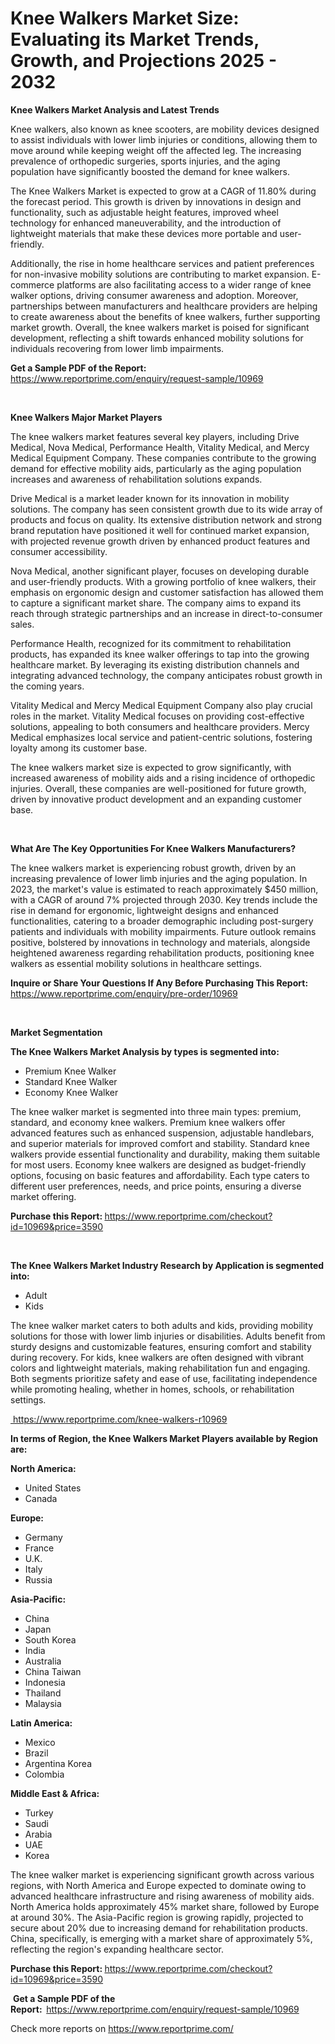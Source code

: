 <p><h1>Knee Walkers Market Size: Evaluating its Market Trends, Growth, and Projections 2025 - 2032</h1></p><p><strong>Knee Walkers Market Analysis and Latest Trends</strong></p>
<p><p>Knee walkers, also known as knee scooters, are mobility devices designed to assist individuals with lower limb injuries or conditions, allowing them to move around while keeping weight off the affected leg. The increasing prevalence of orthopedic surgeries, sports injuries, and the aging population have significantly boosted the demand for knee walkers.</p><p>The Knee Walkers Market is expected to grow at a CAGR of 11.80% during the forecast period. This growth is driven by innovations in design and functionality, such as adjustable height features, improved wheel technology for enhanced maneuverability, and the introduction of lightweight materials that make these devices more portable and user-friendly.</p><p>Additionally, the rise in home healthcare services and patient preferences for non-invasive mobility solutions are contributing to market expansion. E-commerce platforms are also facilitating access to a wider range of knee walker options, driving consumer awareness and adoption. Moreover, partnerships between manufacturers and healthcare providers are helping to create awareness about the benefits of knee walkers, further supporting market growth. Overall, the knee walkers market is poised for significant development, reflecting a shift towards enhanced mobility solutions for individuals recovering from lower limb impairments.</p></p>
<p><strong>Get a Sample PDF of the Report:&nbsp;</strong> <a href="https://www.reportprime.com/enquiry/request-sample/10969?utm_campaign=3367&utm_medium=2&utm_source=Github&utm_content=ia&utm_term=20032025&utm_id=knee-walkers">https://www.reportprime.com/enquiry/request-sample/10969</a></p>
<p>&nbsp;</p>
<p><strong>Knee Walkers Major Market Players</strong></p>
<p><p>The knee walkers market features several key players, including Drive Medical, Nova Medical, Performance Health, Vitality Medical, and Mercy Medical Equipment Company. These companies contribute to the growing demand for effective mobility aids, particularly as the aging population increases and awareness of rehabilitation solutions expands.</p><p>Drive Medical is a market leader known for its innovation in mobility solutions. The company has seen consistent growth due to its wide array of products and focus on quality. Its extensive distribution network and strong brand reputation have positioned it well for continued market expansion, with projected revenue growth driven by enhanced product features and consumer accessibility.</p><p>Nova Medical, another significant player, focuses on developing durable and user-friendly products. With a growing portfolio of knee walkers, their emphasis on ergonomic design and customer satisfaction has allowed them to capture a significant market share. The company aims to expand its reach through strategic partnerships and an increase in direct-to-consumer sales.</p><p>Performance Health, recognized for its commitment to rehabilitation products, has expanded its knee walker offerings to tap into the growing healthcare market. By leveraging its existing distribution channels and integrating advanced technology, the company anticipates robust growth in the coming years.</p><p>Vitality Medical and Mercy Medical Equipment Company also play crucial roles in the market. Vitality Medical focuses on providing cost-effective solutions, appealing to both consumers and healthcare providers. Mercy Medical emphasizes local service and patient-centric solutions, fostering loyalty among its customer base.</p><p>The knee walkers market size is expected to grow significantly, with increased awareness of mobility aids and a rising incidence of orthopedic injuries. Overall, these companies are well-positioned for future growth, driven by innovative product development and an expanding customer base.</p></p>
<p>&nbsp;</p>
<p><strong>What Are The Key Opportunities For Knee Walkers Manufacturers?</strong></p>
<p><p>The knee walkers market is experiencing robust growth, driven by an increasing prevalence of lower limb injuries and the aging population. In 2023, the market's value is estimated to reach approximately $450 million, with a CAGR of around 7% projected through 2030. Key trends include the rise in demand for ergonomic, lightweight designs and enhanced functionalities, catering to a broader demographic including post-surgery patients and individuals with mobility impairments. Future outlook remains positive, bolstered by innovations in technology and materials, alongside heightened awareness regarding rehabilitation products, positioning knee walkers as essential mobility solutions in healthcare settings.</p></p>
<p><strong>Inquire or Share Your Questions If Any Before Purchasing This Report:</strong> <a href="https://www.reportprime.com/enquiry/pre-order/10969?utm_campaign=3367&utm_medium=2&utm_source=Github&utm_content=ia&utm_term=20032025&utm_id=knee-walkers">https://www.reportprime.com/enquiry/pre-order/10969</a></p>
<p>&nbsp;</p>
<p><strong>Market Segmentation</strong></p>
<p><strong>The Knee Walkers Market Analysis by types is segmented into:</strong></p>
<p><ul><li>Premium Knee Walker</li><li>Standard Knee Walker</li><li>Economy Knee Walker</li></ul></p>
<p><p>The knee walker market is segmented into three main types: premium, standard, and economy knee walkers. Premium knee walkers offer advanced features such as enhanced suspension, adjustable handlebars, and superior materials for improved comfort and stability. Standard knee walkers provide essential functionality and durability, making them suitable for most users. Economy knee walkers are designed as budget-friendly options, focusing on basic features and affordability. Each type caters to different user preferences, needs, and price points, ensuring a diverse market offering.</p></p>
<p><strong>Purchase this Report:&nbsp;</strong><a href="https://www.reportprime.com/checkout?id=10969&price=3590&utm_campaign=3367&utm_medium=2&utm_source=Github&utm_content=ia&utm_term=20032025&utm_id=knee-walkers">https://www.reportprime.com/checkout?id=10969&price=3590</a></p>
<p>&nbsp;</p>
<p><strong>The Knee Walkers Market Industry Research by Application is segmented into:</strong></p>
<p><ul><li>Adult</li><li>Kids</li></ul></p>
<p><p>The knee walker market caters to both adults and kids, providing mobility solutions for those with lower limb injuries or disabilities. Adults benefit from sturdy designs and customizable features, ensuring comfort and stability during recovery. For kids, knee walkers are often designed with vibrant colors and lightweight materials, making rehabilitation fun and engaging. Both segments prioritize safety and ease of use, facilitating independence while promoting healing, whether in homes, schools, or rehabilitation settings.</p></p>
<p><a href="https://www.reportprime.com/knee-walkers-r10969?utm_campaign=3367&utm_medium=2&utm_source=Github&utm_content=ia&utm_term=20032025&utm_id=knee-walkers">&nbsp;https://www.reportprime.com/knee-walkers-r10969</a></p>
<p><strong>In terms of Region, the Knee Walkers Market Players available by Region are:</strong></p>
<p>
    <p> <strong> North America: </strong>
        <ul>
            <li>United States</li>
            <li>Canada</li>
        </ul>
        </p> 
    <p> <strong> Europe: </strong>
        <ul>
            <li>Germany</li>
            <li>France</li>
            <li>U.K.</li>
            <li>Italy</li>
            <li>Russia</li>
        </ul>
        </p> 
    <p> <strong> Asia-Pacific: </strong>
        <ul>
            <li>China</li>
            <li>Japan</li>
            <li>South Korea</li>
            <li>India</li>
            <li>Australia</li>
            <li>China Taiwan</li>
            <li>Indonesia</li>
            <li>Thailand</li>
            <li>Malaysia</li>
        </ul>
        </p> 
    <p> <strong> Latin America: </strong>
        <ul>
            <li>Mexico</li>
            <li>Brazil</li>
            <li>Argentina Korea</li>
            <li>Colombia</li>
        </ul>
        </p> 
    <p> <strong> Middle East & Africa: </strong>
        <ul>
            <li>Turkey</li>
            <li>Saudi</li>
            <li>Arabia</li>
            <li>UAE</li>
            <li>Korea</li>
        </ul>
    </p>
    </p>
<p><p>The knee walker market is experiencing significant growth across various regions, with North America and Europe expected to dominate owing to advanced healthcare infrastructure and rising awareness of mobility aids. North America holds approximately 45% market share, followed by Europe at around 30%. The Asia-Pacific region is growing rapidly, projected to secure about 20% due to increasing demand for rehabilitation products. China, specifically, is emerging with a market share of approximately 5%, reflecting the region's expanding healthcare sector.</p></p>
<p><strong>Purchase this Report: </strong><a href="https://www.reportprime.com/checkout?id=10969&price=3590&utm_campaign=3367&utm_medium=2&utm_source=Github&utm_content=ia&utm_term=20032025&utm_id=knee-walkers">https://www.reportprime.com/checkout?id=10969&price=3590</a></p>
<p>&nbsp;<strong>Get a Sample PDF of the Report:&nbsp;&nbsp;</strong><a href="https://www.reportprime.com/enquiry/request-sample/10969?utm_campaign=3367&utm_medium=2&utm_source=Github&utm_content=ia&utm_term=20032025&utm_id=knee-walkers">https://www.reportprime.com/enquiry/request-sample/10969</a></p>
<p><strong></strong></p>
<p>Check more reports on <a href="https://www.reportprime.com/?utm_campaign=3367&utm_medium=2&utm_source=Github&utm_content=ia&utm_term=20032025&utm_id=knee-walkers">https://www.reportprime.com/</a></p>